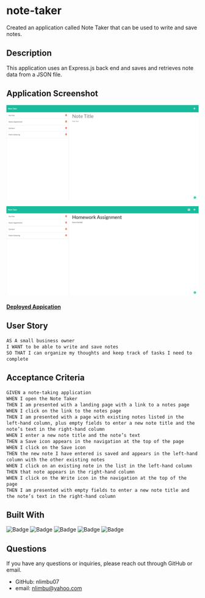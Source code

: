 # note-taker

Created an application called Note Taker that can be used to write and save notes.

## Description

This application uses an Express.js back end and saves and retrieves note data from a JSON file.

## Application Screenshot

![application screenshot](./Develop/images/image2.png)

![application screenshot](./Develop/images/image1.png)

#### [Deployed Appication](https://nlimbu07.github.io/note-taker/)

## User Story

```
AS A small business owner
I WANT to be able to write and save notes
SO THAT I can organize my thoughts and keep track of tasks I need to complete
```

## Acceptance Criteria

```
GIVEN a note-taking application
WHEN I open the Note Taker
THEN I am presented with a landing page with a link to a notes page
WHEN I click on the link to the notes page
THEN I am presented with a page with existing notes listed in the left-hand column, plus empty fields to enter a new note title and the note’s text in the right-hand column
WHEN I enter a new note title and the note’s text
THEN a Save icon appears in the navigation at the top of the page
WHEN I click on the Save icon
THEN the new note I have entered is saved and appears in the left-hand column with the other existing notes
WHEN I click on an existing note in the list in the left-hand column
THEN that note appears in the right-hand column
WHEN I click on the Write icon in the navigation at the top of the page
THEN I am presented with empty fields to enter a new note title and the note’s text in the right-hand column
```

## Built With

![Badge](https://img.shields.io/badge/-VS%20Code-brightgreen)
![Badge](https://img.shields.io/badge/-npm%208.1.0-blue)
![Badge](https://img.shields.io/badge/-JavaScript-yellowgreen)
![Badge](https://img.shields.io/badge/-npm%20'inquirer'-success)
![Badge](https://img.shields.io/badge/-expess.js-red)

## Questions

If you have any questions or inquiries, please reach out through GitHub or email.

- GitHub: nlimbu07
- email: nlimbu@yahoo.com
